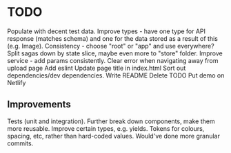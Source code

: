 # TODO

Populate with decent test data.
Improve types - have one type for API response (matches schema) and one for the data stored as a result of this (e.g. Image).
Consistency - choose "root" or "app" and use everywhere?
Split sagas down by state slice, maybe even more to "store" folder.
Improve service - add params consistently.
Clear error when navigating away from upload page
Add eslint
Update page title in index.html
Sort out dependencies/dev dependencies.
Write README
Delete TODO
Put demo on Netlify

## Improvements

Tests (unit and integration).
Further break down components, make them more reusable.
Improve certain types, e.g. yields.
Tokens for colours, spacing, etc, rather than hard-coded values.
Would've done more granular commits.
